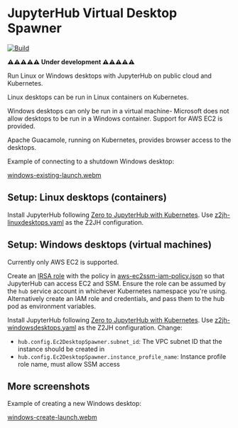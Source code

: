 # JupyterHub Virtual Desktop Spawner

[![Build](https://github.com/manics/jupyterhub-virtualdesktopspawner/actions/workflows/workflow.yml/badge.svg)](https://github.com/manics/jupyterhub-virtualdesktopspawner/actions/workflows/workflow.yml)

**⚠️⚠️⚠️⚠️⚠️ Under development ⚠️⚠️⚠️⚠️⚠️**

Run Linux or Windows desktops with JupyterHub on public cloud and Kubernetes.

Linux desktops can be run in Linux containers on Kubernetes.

Windows desktops can only be run in a virtual machine- Microsoft does not allow desktops to be run in a Windows container.
Support for AWS EC2 is provided.

Apache Guacamole, running on Kubernetes, provides browser access to the desktops.

Example of connecting to a shutdown Windows desktop:

[windows-existing-launch.webm](https://user-images.githubusercontent.com/1644105/236957323-5efb2a6c-0e4e-434c-a1e9-bd9a732f0589.webm)

## Setup: Linux desktops (containers)

Install JupyterHub following [Zero to JupyterHub with Kubernetes](https://z2jh.jupyter.org/en/stable/).
Use [z2jh-linuxdesktops.yaml](./configs/z2jh-linuxdesktops.yaml) as the Z2JH configuration.

## Setup: Windows desktops (virtual machines)

Currently only AWS EC2 is supported.

Create an [IRSA role](https://docs.aws.amazon.com/eks/latest/userguide/iam-roles-for-service-accounts.html) with the policy in [aws-ec2ssm-iam-policy.json](./aws-iam/aws-ec2ssm-iam-policy.json) so that JupyterHub can access EC2 and SSM.
Ensure the role can be assumed by the `hub` service account in whichever Kubernetes namespace you're using.
Alternatively create an IAM role and credentials, and pass them to the hub pod as environment variables.

Install JupyterHub following [Zero to JupyterHub with Kubernetes](https://z2jh.jupyter.org/en/stable/).
Use [z2jh-windowsdesktops.yaml](./configs/z2jh-windowsdesktops.yaml) as the Z2JH configuration. Change:

- `hub.config.Ec2DesktopSpawner.subnet_id`: The VPC subnet ID that the instance should be created in
- `hub.config.Ec2DesktopSpawner.instance_profile_name`: Instance profile role name, must allow SSM access

## More screenshots

Example of creating a new Windows desktop:

[windows-create-launch.webm](https://user-images.githubusercontent.com/1644105/236957513-2fa86617-6aeb-4530-b526-0b559ad13985.webm)
